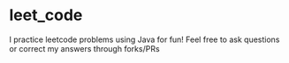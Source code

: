 # leet_code
I practice leetcode problems using Java for fun!
Feel free to ask questions or correct my answers through forks/PRs
